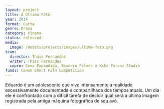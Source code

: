 ```yaml
---
layout: project
title: A Última Foto
year: 2014
format: Curta
genre: Drama
category: cinema
status: released
media:
  image: /assets/projects/images/ultima-foto.png
team:
  director: Thais Fernandes
  writer: Thais Fernandes
  copro: Cena Expandida, Besouro Filmes e Kiko Ferraz Studio
funds: Canon Short Film Competition
---
```


Eduardo é um adolescente que vive intensamente a realidade excessivamente documentada e compartilhada dos tempos atuais. Um dia ele é confrontado com a difícil tarefa de decidir qual será a última imagem registrada pela antiga máquina fotográfica de seu avô.
